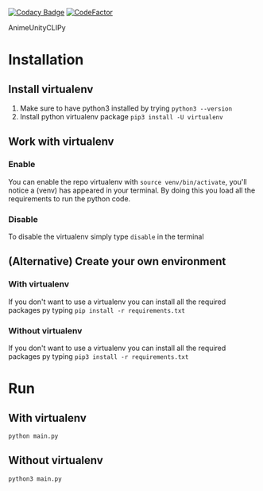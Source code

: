 [![Codacy Badge](https://app.codacy.com/project/badge/Grade/d7a27a9c98cb477887b11a79ea829a4e)](https://www.codacy.com/manual/ale-ben/AnimeUnityEngine?utm_source=github.com&amp;utm_medium=referral&amp;utm_content=ale-ben/AnimeUnityEngine&amp;utm_campaign=Badge_Grade)
[![CodeFactor](https://www.codefactor.io/repository/github/ale-ben/animeunityengine/badge)](https://www.codefactor.io/repository/github/ale-ben/animeunityengine)

AnimeUnityCLIPy

# Installation
## Install virtualenv
1)	Make sure to have python3 installed by trying `python3 --version`
2)	Install python virtualenv package `pip3 install -U virtualenv` 

## Work with virtualenv
### Enable
You can enable the repo virtualenv with `source venv/bin/activate`, you'll notice a (venv) has appeared in your terminal.
By doing this you load all the requirements to run the python code.

### Disable
To disable the virtualenv simply type `disable` in the terminal

## (Alternative) Create your own environment
### With virtualenv
If you don't want to use a virtualenv you can install all the required packages py typing `pip install -r requirements.txt`

### Without virtualenv
If you don't want to use a virtualenv you can install all the required packages py typing `pip3 install -r requirements.txt`

# Run
## With virtualenv 
`python main.py`

## Without virtualenv
`python3 main.py`
